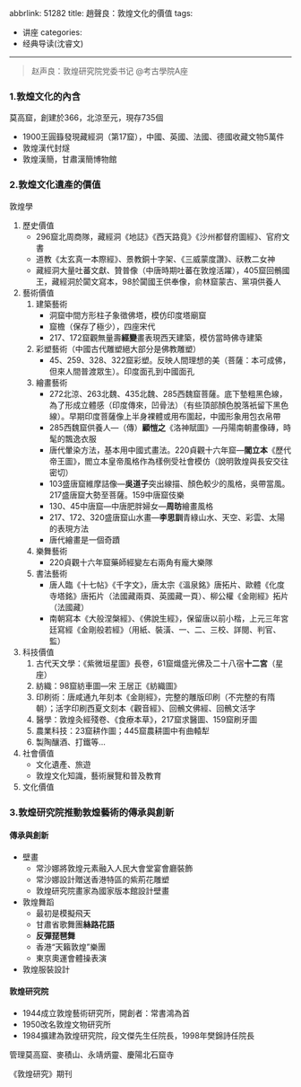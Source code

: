 abbrlink: 51282
title: 趙聲良：敦煌文化的價值
tags:
  - 讲座
categories:
  - 经典导读(沈睿文)
---
> 赵声良：敦煌研究院党委书记
> @考古學院A座

### 1.敦煌文化的內含

莫高窟，創建於366，北涼至元，現存735個

- 1900王圓籙發現藏經洞（第17窟），中國、英國、法國、德國收藏文物5萬件
- 敦煌漢代封燧
- 敦煌漢簡，甘肅漢簡博物館

### 2.敦煌文化遺產的價值

敦煌學

1. 歷史價值
	- 296窟北周商隊，藏經洞《地誌》《西天路竟》《沙州都督府圖經》、官府文書
	- 道教《太玄真一本際經》、景教銅十字架、《三威蒙度讚》、祆教二女神
	- 藏經洞大量吐蕃文獻、贊普像（中唐時期吐蕃在敦煌活躍），405窟回鶻國王，藏經洞於闐文寫本，98於闐國王供奉像，俞林窟蒙古、黨項供養人
1. 藝術價值
	1. 建築藝術
		- 洞窟中間方形柱子象徵佛塔，模仿印度塔廟窟
		- 窟檐（保存了極少），四座宋代
		- 217、172窟觀無量壽**經變**畫表現西天建築，模仿當時佛寺建築
	1. 彩塑藝術（中國古代雕塑絕大部分是佛教雕塑）
		- 45、259、328、322窟彩塑。反映人間理想的美（菩薩：本可成佛，但來人間普渡眾生）。印度面孔到中國面孔
	1. 繪畫藝術
		- 272北涼、263北魏、435北魏、285西魏窟菩薩。底下墊粗黑色線，為了形成立體感（印度傳來，凹骨法）（有些頂部顏色脫落衹留下黑色線）。早期印度菩薩像上半身裸體或用布圍起，中國形象用包衣帛帶
		- 285西魏窟供養人—（傳）**顧愷之**《洛神賦圖》—丹陽南朝畫像磚，時髦的飄逸衣服
		- 唐代暈染方法，基本用中國式畫法。220貞觀十六年窟—**閻立本**《歷代帝王圖》，閻立本皇帝風格作為樣例受社會模仿（說明敦煌與長安交往密切）
		- 103盛唐窟維摩詰像—**吳道子**突出線描、顏色較少的風格，吳帶當風。217盛唐窟大勢至菩薩。159中唐窟伎樂
		- 130、45中唐窟—中唐肥胖婦女—**周昉**繪畫風格
		- 217、172、320盛唐窟山水畫—**李思訓**青綠山水、天空、彩雲、太陽的表現方法
		- 唐代繪畫是一個奇蹟
	1. 樂舞藝術
		- 220貞觀十六年窟藥師經變左右兩角有龐大樂隊
	1. 書法藝術
		- 唐人臨《十七帖》《千字文》，唐太宗《溫泉銘》唐拓片、歐體《化度寺塔銘》唐拓片（法國藏兩頁、英國藏一頁）、柳公權《金剛經》拓片（法國藏）
		- 南朝寫本《大般涅槃經》、《佛說生經》，保留唐以前小楷，上元三年宮廷寫經《金剛般若經》（用紙、裝潢、一、二、三校、詳閱、判官、監）
1. 科技價值
	1. 古代天文學：《紫微垣星圖》長卷，61窟熾盛光佛及二十八宿**十二宮**（星座）
	1. 紡織：98窟紡車圖—宋 王居正《紡織圖》
	2. 印刷術：唐咸通九年刻本《金剛經》，完整的雕版印刷（不完整的有隋朝）；活字印刷西夏文刻本《觀音經》、回鶻文佛經、回鶻文活字
	3. 醫學：敦煌灸經殘卷、《食療本草》，217窟求醫圖、159窟刷牙圖
	4. 農業科技：23窟耕作圖；445窟農耕圖中有曲轅犁
	5. 製陶釀酒、打鐵等…
2. 社會價值
	- 文化遺產、旅遊
	- 敦煌文化知識，藝術展覽和普及教育
1. 文化價值

### 3.敦煌研究院推動敦煌藝術的傳承與創新

#### 傳承與創新

- 壁畫
	- 常沙娜將敦煌元素融入人民大會堂宴會廳裝飾
	- 常沙娜設計贈送香港特區的紫荊花雕塑
	- 敦煌研究院畫家為國家版本館設計壁畫
- 敦煌舞蹈
	- 最初是模擬飛天
	- 甘肅省歌舞團**絲路花語**
	- **反彈琵琶舞**
	- 香港“天籟敦煌”樂團
	- 東京奧運會體操表演
- 敦煌服裝設計

#### 敦煌研究院

- 1944成立敦煌藝術研究所，開創者：常書鴻為首
- 1950改名敦煌文物研究所
- 1984擴建為敦煌研究院，段文傑先生任院長，1998年樊錦詩任院長

管理莫高窟、麥積山、永靖炳靈、慶陽北石窟寺

《敦煌研究》期刊